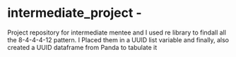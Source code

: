 # intermediate_project - 
Project repository for intermediate mentee and I used re library to findall all the 8-4-4-4-12 pattern.
I Placed them in a UUID list variable and finally, also created a UUID dataframe from Panda to tabulate it
